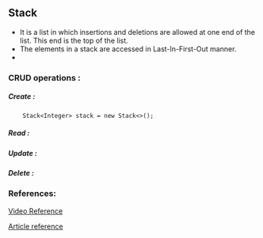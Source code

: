 ## Stack 
- It is a list in which insertions and deletions are allowed at one end of the list. This end is the top of the list.
- The elements in a stack are accessed in Last-In-First-Out manner.
- 

### CRUD operations :

##### Create :

```
    Stack<Integer> stack = new Stack<>();
```

##### Read :



##### Update :



##### Delete :



### References:

[Video Reference]()

[Article reference]()
